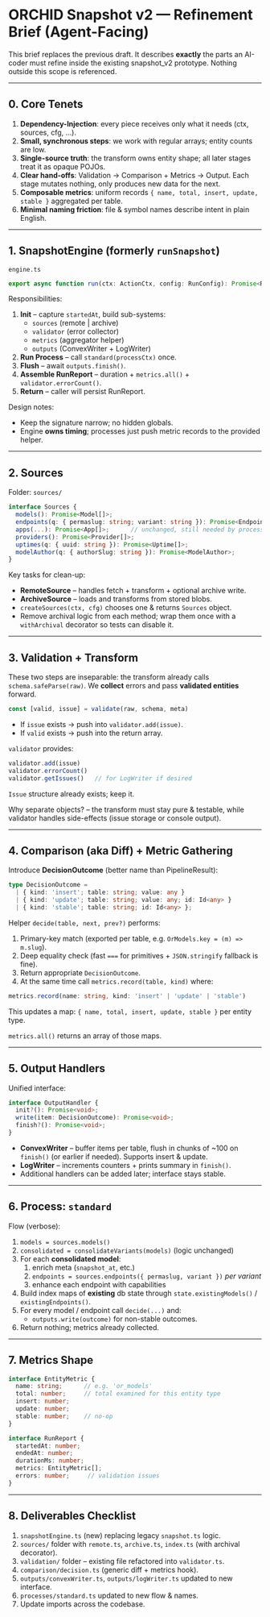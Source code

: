 # ORCHID Snapshot v2 — Refinement Brief (Agent-Facing)

This brief replaces the previous draft.  It describes **exactly** the parts an AI-coder must refine inside the existing snapshot_v2 prototype.  Nothing outside this scope is referenced.

---

## 0. Core Tenets

1. **Dependency-Injection**: every piece receives only what it needs (ctx, sources, cfg, …).
2. **Small, synchronous steps**: we work with regular arrays; entity counts are low.
3. **Single-source truth**: the transform owns entity shape; all later stages treat it as opaque POJOs.
4. **Clear hand-offs**: Validation → Comparison + Metrics → Output.  Each stage mutates nothing, only produces new data for the next.
5. **Composable metrics**: uniform records `{ name, total, insert, update, stable }` aggregated per table.
6. **Minimal naming friction**: file & symbol names describe intent in plain English.

---

## 1. SnapshotEngine (formerly `runSnapshot`)

`engine.ts`
```ts
export async function run(ctx: ActionCtx, config: RunConfig): Promise<RunReport>
```
Responsibilities:
1. **Init** – capture `startedAt`, build sub-systems:
   * `sources` (remote | archive)    
   * `validator` (error collector)    
   * `metrics`   (aggregator helper)  
   * `outputs`   (ConvexWriter + LogWriter)
2. **Run Process** – call `standard(processCtx)` once.
3. **Flush** – await `outputs.finish()`.
4. **Assemble RunReport** – duration + `metrics.all()` + `validator.errorCount()`.
5. **Return** – caller will persist RunReport.

Design notes:
* Keep the signature narrow; no hidden globals.  
* Engine **owns timing**; processes just push metric records to the provided helper.

---

## 2. Sources

Folder: `sources/`

```ts
interface Sources {
  models(): Promise<Model[]>;
  endpoints(q: { permaslug: string; variant: string }): Promise<Endpoint[]>;
  apps(...): Promise<App[]>;      // unchanged, still needed by process later
  providers(): Promise<Provider[]>;
  uptimes(q: { uuid: string }): Promise<Uptime[]>;
  modelAuthor(q: { authorSlug: string }): Promise<ModelAuthor>;
}
```

Key tasks for clean-up:
* **RemoteSource** – handles fetch + transform + optional archive write.
* **ArchiveSource** – loads and transforms from stored blobs.
* `createSources(ctx, cfg)` chooses one & returns `Sources` object.
* Remove archival logic from each method; wrap them once with a `withArchival` decorator so tests can disable it.

---

## 3. Validation + Transform

These two steps are inseparable: the transform already calls `schema.safeParse(raw)`.  We **collect** errors and pass **validated entities** forward.

```ts
const [valid, issue] = validate(raw, schema, meta)
```
* If `issue` exists → push into `validator.add(issue)`.
* If `valid` exists → push into the return array.

`validator` provides:
```ts
validator.add(issue)
validator.errorCount()
validator.getIssues()   // for LogWriter if desired
```
`Issue` structure already exists; keep it.

Why separate objects? – the transform must stay pure & testable, while validator handles side-effects (issue storage or console output).

---

## 4. Comparison (aka Diff) + Metric Gathering

Introduce **DecisionOutcome** (better name than PipelineResult):
```ts
type DecisionOutcome =
  | { kind: 'insert'; table: string; value: any }
  | { kind: 'update'; table: string; value: any; id: Id<any> }
  | { kind: 'stable'; table: string; id: Id<any> };
```

Helper `decide(table, next, prev?)` performs:
1. Primary-key match (exported per table, e.g. `OrModels.key = (m) => m.slug`).
2. Deep equality check (fast `===` for primitives + `JSON.stringify` fallback is fine).
3. Return appropriate `DecisionOutcome`.
4. At the same time call `metrics.record(table, kind)` where:
```ts
metrics.record(name: string, kind: 'insert' | 'update' | 'stable')
```
This updates a map: `{ name, total, insert, update, stable }` per entity type.

`metrics.all()` returns an array of those maps.

---

## 5. Output Handlers

Unified interface:
```ts
interface OutputHandler {
  init?(): Promise<void>;
  write(item: DecisionOutcome): Promise<void>;
  finish?(): Promise<void>;
}
```
* **ConvexWriter** – buffer items per table, flush in chunks of ~100 on `finish()` (or earlier if needed). Supports insert & update.
* **LogWriter** – increments counters + prints summary in `finish()`.
* Additional handlers can be added later; interface stays stable.

---

## 6. Process: `standard`

Flow (verbose):
1. `models = sources.models()`
2. `consolidated = consolidateVariants(models)` (logic unchanged)
3. For each **consolidated model**:
   1. enrich meta (`snapshot_at`, etc.)
   2. `endpoints = sources.endpoints({ permaslug, variant })` *per variant*
   3. enhance each endpoint with capabilities     
4. Build index maps of **existing** db state through `state.existingModels()` / `existingEndpoints()`.
5. For every model / endpoint call `decide(...)` and:
   * `outputs.write(outcome)` for non-stable outcomes.
6. Return nothing; metrics already collected.

---

## 7. Metrics Shape

```ts
interface EntityMetric {
  name: string;      // e.g. 'or_models'
  total: number;     // total examined for this entity type
  insert: number;
  update: number;
  stable: number;    // no-op
}

interface RunReport {
  startedAt: number;
  endedAt: number;
  durationMs: number;
  metrics: EntityMetric[];
  errors: number;     // validation issues
}
```

---

## 8. Deliverables Checklist

1. `snapshotEngine.ts` (new) replacing legacy `snapshot.ts` logic.
2. `sources/` folder with `remote.ts`, `archive.ts`, `index.ts` (with archival decorator).
3. `validation/` folder – existing file refactored into `validator.ts`.
4. `comparison/decision.ts` (generic diff + metrics hook).
5. `outputs/convexWriter.ts`, `outputs/logWriter.ts` updated to new interface.
6. `processes/standard.ts` updated to new flow & names.
7. Update imports across the codebase.
